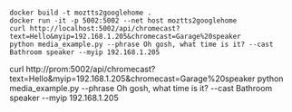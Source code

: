 ```

docker build -t moztts2googlehome .
docker run -it -p 5002:5002 --net host moztts2googlehome
curl http://localhost:5002/api/chromecast?text=Hello&myip=192.168.1.205&chromecast=Garage%20speaker
python media_example.py --phrase Oh gosh, what time is it? --cast Bathroom speaker --myip 192.168.1.205
```
curl http://prom:5002/api/chromecast?text=Hello&myip=192.168.1.205&chromecast=Garage%20speaker
python media_example.py --phrase Oh gosh, what time is it? --cast Bathroom speaker --myip 192.168.1.205
